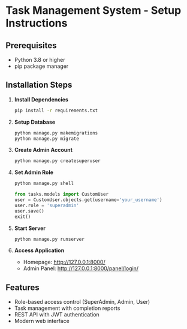 # Task Management System - Setup Instructions

## Prerequisites
- Python 3.8 or higher
- pip package manager

## Installation Steps

1. **Install Dependencies**
   ```bash
   pip install -r requirements.txt
   ```

2. **Setup Database**
   ```bash
   python manage.py makemigrations
   python manage.py migrate
   ```

3. **Create Admin Account**
   ```bash
   python manage.py createsuperuser
   ```

4. **Set Admin Role**
   ```bash
   python manage.py shell
   ```
   ```python
   from tasks.models import CustomUser
   user = CustomUser.objects.get(username='your_username')
   user.role = 'superadmin'
   user.save()
   exit()
   ```

5. **Start Server**
   ```bash
   python manage.py runserver
   ```

6. **Access Application**
   - Homepage: http://127.0.0.1:8000/
   - Admin Panel: http://127.0.0.1:8000/panel/login/

## Features
- Role-based access control (SuperAdmin, Admin, User)
- Task management with completion reports
- REST API with JWT authentication
- Modern web interface


